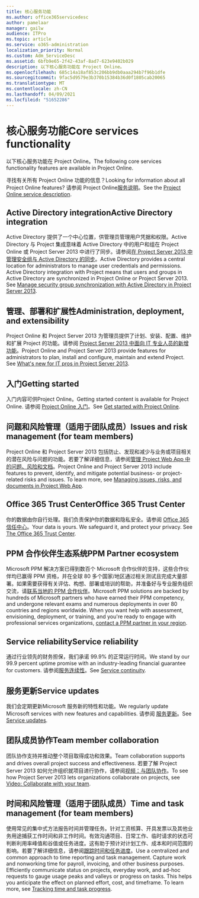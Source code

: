 ```yaml
---
title: 核心服务功能
ms.author: office365servicedesc
author: pamelaar
manager: gailw
audience: ITPro
ms.topic: article
ms.service: o365-administration
localization_priority: Normal
ms.custom: Adm_ServiceDesc
ms.assetid: 6bfb9e65-2f42-43af-8ad7-623e9402b029
description: 以下核心服务功能在 Project Online。
ms.openlocfilehash: 685c14a18af853c206bb9db0aaa294b7f96b1dfe
ms.sourcegitcommit: 9fac5d9579e3b370b15384b36d0f1805cab20065
ms.translationtype: MT
ms.contentlocale: zh-CN
ms.lasthandoff: 04/09/2021
ms.locfileid: "51652286"
---
```

# <a name="core-services-functionality"></a><span data-ttu-id="78806-103">核心服务功能</span><span class="sxs-lookup"><span data-stu-id="78806-103">Core services functionality</span></span>

<span data-ttu-id="78806-104">以下核心服务功能在 Project Online。</span><span class="sxs-lookup"><span data-stu-id="78806-104">The following core services functionality features are available in Project Online.</span></span>
  
<span data-ttu-id="78806-105">寻找有关所有 Project Online 功能的信息？</span><span class="sxs-lookup"><span data-stu-id="78806-105">Looking for information about all Project Online features?</span></span> <span data-ttu-id="78806-106">请参阅 Project Online[服务说明](project-online-service-description.md)。</span><span class="sxs-lookup"><span data-stu-id="78806-106">See the [Project Online service description](project-online-service-description.md).</span></span>
  
## <a name="active-directory-integration"></a><span data-ttu-id="78806-107">Active Directory integration</span><span class="sxs-lookup"><span data-stu-id="78806-107">Active Directory integration</span></span>

<span data-ttu-id="78806-p102">Active Directory 提供了一个中心位置，供管理员管理用户凭据和权限。Active Directory 与 Project 集成意味着 Active Directory 中的用户和组在 Project Online 或 Project Server 2013 中进行了同步。请参阅[在 Project Server 2013 中管理安全组与 Active Directory 的同步](/project/manage-security-group-synchronization-with-active-directory-in-project-server)。</span><span class="sxs-lookup"><span data-stu-id="78806-p102">Active Directory provides a central location for administrators to manage user credentials and permissions. Active Directory integration with Project means that users and groups in Active Directory are synchronized in Project Online or Project Server 2013. See [Manage security group synchronization with Active Directory in Project Server 2013](/project/manage-security-group-synchronization-with-active-directory-in-project-server).</span></span>
  
## <a name="administration-deployment-and-extensibility"></a><span data-ttu-id="78806-111">管理、部署和扩展性</span><span class="sxs-lookup"><span data-stu-id="78806-111">Administration, deployment, and extensibility</span></span>

<span data-ttu-id="78806-p103">Project Online 和 Project Server 2013 为管理员提供了计划、安装、配置、维护和扩展 Project 的功能。请参阅 [Project Server 2013 中面向 IT 专业人员的新增功能](/project/what-s-new-for-it-pros-in-project-server-2016)。</span><span class="sxs-lookup"><span data-stu-id="78806-p103">Project Online and Project Server 2013 provide features for administrators to plan, install and configure, maintain and extend Project. See [What's new for IT pros in Project Server 2013](/project/what-s-new-for-it-pros-in-project-server-2016).</span></span>
  
## <a name="getting-started"></a><span data-ttu-id="78806-114">入门</span><span class="sxs-lookup"><span data-stu-id="78806-114">Getting started</span></span>

<span data-ttu-id="78806-115">入门内容可供Project Online。</span><span class="sxs-lookup"><span data-stu-id="78806-115">Getting started content is available for Project Online.</span></span> <span data-ttu-id="78806-116">请参阅 [Project Online 入门](https://support.office.com/article/E3E5F64F-ADA5-4F9D-A578-130B2D4E5F11)。</span><span class="sxs-lookup"><span data-stu-id="78806-116">See [Get started with Project Online](https://support.office.com/article/E3E5F64F-ADA5-4F9D-A578-130B2D4E5F11).</span></span>
  
## <a name="issues-and-risk-management-for-team-members"></a><span data-ttu-id="78806-117">问题和风险管理（适用于团队成员）</span><span class="sxs-lookup"><span data-stu-id="78806-117">Issues and risk management (for team members)</span></span>

<span data-ttu-id="78806-p105">Project Online 和 Project Server 2013 包括防止、发现和减少与业务或项目相关的潜在风险与问题的功能。若要了解详细信息，请参阅[管理 Project Web App 中的问题、风险和文档](/previous-versions/office/project-server-2010/hh767484(v=office.14))。</span><span class="sxs-lookup"><span data-stu-id="78806-p105">Project Online and Project Server 2013 include features to prevent, identify, and mitigate potential business- or project-related risks and issues. To learn more, see [Managing issues, risks, and documents in Project Web App](/previous-versions/office/project-server-2010/hh767484(v=office.14)).</span></span>
  
## <a name="office-365-trust-center"></a><span data-ttu-id="78806-120">Office 365 Trust Center</span><span class="sxs-lookup"><span data-stu-id="78806-120">Office 365 Trust Center</span></span>

<span data-ttu-id="78806-p106">你的数据由你自行处理。我们负责保护你的数据和隐私安全。请参阅 [Office 365 信任中心](https://go.microsoft.com/fwlink/?LinkId=402637)。</span><span class="sxs-lookup"><span data-stu-id="78806-p106">Your data is yours. We safeguard it, and protect your privacy. See [The Office 365 Trust Center](https://go.microsoft.com/fwlink/?LinkId=402637).</span></span>
  
## <a name="ppm-partner-ecosystem"></a><span data-ttu-id="78806-124">PPM 合作伙伴生态系统</span><span class="sxs-lookup"><span data-stu-id="78806-124">PPM Partner ecosystem</span></span>

<span data-ttu-id="78806-p107">Microsoft PPM 解决方案已得到数百个 Microsoft 合作伙伴的支持，这些合作伙伴均已赢得 PPM 资格，并在全球 80 多个国家/地区通过相关测试且完成大量部署。如果需要获得有关评估、构想、部署或培训的帮助，并准备好与专业服务组织交流，请[联系当地的 PPM 合作伙伴](https://go.microsoft.com/fwlink/p/?LinkId=272646)。</span><span class="sxs-lookup"><span data-stu-id="78806-p107">Microsoft PPM solutions are backed by hundreds of Microsoft partners who have earned their PPM competency, and undergone relevant exams and numerous deployments in over 80 countries and regions worldwide. When you want help with assessment, envisioning, deployment, or training, and you're ready to engage with professional services organizations, [contact a PPM partner in your region](https://go.microsoft.com/fwlink/p/?LinkId=272646).</span></span>
  
## <a name="service-reliability"></a><span data-ttu-id="78806-127">Service reliability</span><span class="sxs-lookup"><span data-stu-id="78806-127">Service reliability</span></span>

<span data-ttu-id="78806-128">通过行业领先的财务担保，我们承诺 99.9% 的正常运行时间。</span><span class="sxs-lookup"><span data-stu-id="78806-128">We stand by our 99.9 percent uptime promise with an industry-leading financial guarantee for customers.</span></span> <span data-ttu-id="78806-129">请参阅[服务连续性](https://go.microsoft.com/fwlink/?LinkId=402653)。</span><span class="sxs-lookup"><span data-stu-id="78806-129">See [Service continuity](https://go.microsoft.com/fwlink/?LinkId=402653).</span></span>
  
## <a name="service-updates"></a><span data-ttu-id="78806-130">服务更新</span><span class="sxs-lookup"><span data-stu-id="78806-130">Service updates</span></span>

<span data-ttu-id="78806-131">我们会定期更新Microsoft 服务新的特性和功能。</span><span class="sxs-lookup"><span data-stu-id="78806-131">We regularly update Microsoft services with new features and capabilities.</span></span> <span data-ttu-id="78806-132">请参阅 [服务更新](../office-365-platform-service-description/service-updates.md)。</span><span class="sxs-lookup"><span data-stu-id="78806-132">See [Service updates](../office-365-platform-service-description/service-updates.md).</span></span>
  
## <a name="team-member-collaboration"></a><span data-ttu-id="78806-133">团队成员协作</span><span class="sxs-lookup"><span data-stu-id="78806-133">Team member collaboration</span></span>

<span data-ttu-id="78806-134">团队协作支持并推动整个项目取得成功和效果。</span><span class="sxs-lookup"><span data-stu-id="78806-134">Team collaboration supports and drives overall project success and effectiveness.</span></span> <span data-ttu-id="78806-135">若要了解 Project Server 2013 如何允许组织就项目进行协作，请参阅[视频：与团队协作](https://go.microsoft.com/fwlink/?LinkId=402628)。</span><span class="sxs-lookup"><span data-stu-id="78806-135">To see how Project Server 2013 lets organizations collaborate on projects, see [Video: Collaborate with your team](https://go.microsoft.com/fwlink/?LinkId=402628).</span></span>
  
## <a name="time-and-task-management-for-team-members"></a><span data-ttu-id="78806-136">时间和风险管理（适用于团队成员）</span><span class="sxs-lookup"><span data-stu-id="78806-136">Time and task management (for team members)</span></span>

<span data-ttu-id="78806-p111">使用常见的集中式方法报告时间并管理任务。针对工资核算、开具发票以及其他业务用途捕获工作时间和非工作时间。有效沟通项目、日常工作、临时请求的状态可判断利用率峰值和谷值或任务进度。这有助于预计对计划工作、成本和时间范围的影响。若要了解详细信息，请参阅[跟踪时间和任务进度](https://go.microsoft.com/fwlink/p/?LinkId=271321)。</span><span class="sxs-lookup"><span data-stu-id="78806-p111">Use a centralized and common approach to time reporting and task management. Capture work and nonworking time for payroll, invoicing, and other business purposes. Efficiently communicate status on projects, everyday work, and ad-hoc requests to gauge usage peaks and valleys or progress on tasks. This helps you anticipate the effect on planned effort, cost, and timeframe. To learn more, see [Tracking time and task progress](https://go.microsoft.com/fwlink/p/?LinkId=271321).</span></span>
